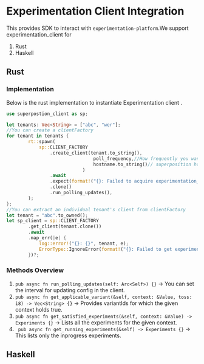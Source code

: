 # Experimentation Client Integration

This provides SDK to interact with ```experimentation-platform```.We support experimentation_client for
 1. Rust
 2. Haskell


## Rust

### Implementation
Below is the rust implementation to instantiate Experimentation client .

```rust
use superpostion_client as sp;

let tenants: Vec<String> = ["abc", "wer"];
//You can create a clientFactory
for tenant in tenants {
        rt::spawn(
            sp::CLIENT_FACTORY
                .create_client(tenant.to_string(),
                                poll_frequency,//How frequently you want to update config in secs
                                hostname.to_string()// superposition hostname
                            )
                .await
                .expect(format!("{}: Failed to acquire experimentation_client", tenant).as_str())
                .clone()
                .run_polling_updates(),
        );
};
//You can extract an individual tenant's client from clientFactory
let tenant = "abc".to_owned();
let sp_client = sp::CLIENT_FACTORY
        .get_client(tenant.clone())
        .await
        .map_err(|e| {
            log::error!("{}: {}", tenant, e);
            ErrorType::IgnoreError(format!("{}: Failed to get experimentation_client", tenant))
        })?;


```

### Methods Overview

1. ```pub async fn run_polling_updates(self: Arc<Self>) {}``` -> You can set the interval for updating config in the client.
2. ```pub async fn get_applicable_variant(&self, context: &Value, toss: i8) -> Vec<String> {}``` -> Provides variantIds for which the given context holds true.
3. ```pub async fn get_satisfied_experiments(&self, context: &Value) -> Experiments {}``` -> Lists all the experiments for the given context.
4. ``` pub async fn get_running_experiments(&self) -> Experiments {}``` -> This lists only the inprogress experiments.


## Haskell